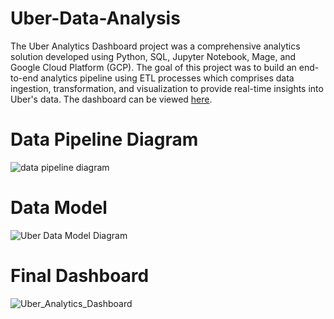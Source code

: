 # Uber-Data-Analysis
The Uber Analytics Dashboard project was a comprehensive analytics solution developed using Python, SQL, Jupyter Notebook, Mage, and Google Cloud Platform (GCP). The goal of this project was to build an end-to-end analytics pipeline using ETL processes which comprises data ingestion, transformation, and visualization to provide real-time insights into Uber's data. The dashboard can be viewed [here](https://lookerstudio.google.com/reporting/9d7a57fe-0377-44fe-8c54-75b843444b16). 

# Data Pipeline Diagram
![data pipeline diagram](https://github.com/bryanlee882001/Uber-Analytics-Dashboard/assets/63344458/ac858130-391c-4662-b57f-df71ce9cc596)

# Data Model 
![Uber Data Model Diagram](https://github.com/bryanlee882001/Uber-Analytics-Dashboard/assets/63344458/36c217f0-5d98-4d5c-8a64-79a7968d6d56)

# Final Dashboard 
![Uber_Analytics_Dashboard](https://github.com/bryanlee882001/Uber-Analytics-Dashboard/assets/63344458/38487d3e-f71c-492d-90ba-d7f450aee9fc)
